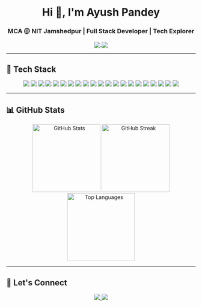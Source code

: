 <h1 align="center">Hi 👋, I'm Ayush Pandey</h1>
<h3 align="center">MCA @ NIT Jamshedpur | Full Stack Developer | Tech Explorer</h3>

<p align="center">
  <a href="https://www.linkedin.com/in/ayush-pandey-60a138255/" target="blank">
    <img align="center" src="https://img.shields.io/badge/LinkedIn-blue?style=for-the-badge&logo=linkedin&logoColor=white" />
  </a>
  <a href="mailto:treddytalks@gmail.com" target="blank">
    <img align="center" src="https://img.shields.io/badge/Gmail-red?style=for-the-badge&logo=gmail&logoColor=white" />
  </a>
</p>

---

## 🧰 Tech Stack

<p align="center">
  <!-- Languages -->
  <img src="https://img.shields.io/badge/C-blue?style=for-the-badge&logo=c&logoColor=white" />
  <img src="https://img.shields.io/badge/C++-00599C?style=for-the-badge&logo=c%2B%2B&logoColor=white" />
  <img src="https://img.shields.io/badge/Java-ED8B00?style=for-the-badge&logo=java&logoColor=white" />
  <img src="https://img.shields.io/badge/JavaScript-F7DF1E?style=for-the-badge&logo=javascript&logoColor=black" />

  <!-- Frontend -->
  <img src="https://img.shields.io/badge/HTML5-E34F26?style=for-the-badge&logo=html5&logoColor=white" />
  <img src="https://img.shields.io/badge/CSS3-1572B6?style=for-the-badge&logo=css3&logoColor=white" />
  <img src="https://img.shields.io/badge/Bootstrap-563D7C?style=for-the-badge&logo=bootstrap&logoColor=white" />
  <img src="https://img.shields.io/badge/TailwindCSS-38B2AC?style=for-the-badge&logo=tailwind-css&logoColor=white" />
  <img src="https://img.shields.io/badge/React-20232A?style=for-the-badge&logo=react&logoColor=61DAFB" />
  <img src="https://img.shields.io/badge/Redux-764ABC?style=for-the-badge&logo=redux&logoColor=white" />
  <img src="https://img.shields.io/badge/React%20Router-CA4245?style=for-the-badge&logo=react-router&logoColor=white" />
  <img src="https://img.shields.io/badge/React%20Query-FF4154?style=for-the-badge&logo=react-query&logoColor=white" />

  <!-- Backend & Tools -->
  <img src="https://img.shields.io/badge/Node.js-339933?style=for-the-badge&logo=nodedotjs&logoColor=white" />
  <img src="https://img.shields.io/badge/Express.js-404D59?style=for-the-badge" />
  <img src="https://img.shields.io/badge/MongoDB-4EA94B?style=for-the-badge&logo=mongodb&logoColor=white" />
  <img src="https://img.shields.io/badge/Firebase-FFCA28?style=for-the-badge&logo=firebase&logoColor=black" />
  <img src="https://img.shields.io/badge/MySQL-00758F?style=for-the-badge&logo=mysql&logoColor=white" />

  <!-- Dev Tools -->
  <img src="https://img.shields.io/badge/Postman-FF6C37?style=for-the-badge&logo=postman&logoColor=white" />
  <img src="https://img.shields.io/badge/Git-F05032?style=for-the-badge&logo=git&logoColor=white" />
  <img src="https://img.shields.io/badge/GitHub-181717?style=for-the-badge&logo=github&logoColor=white" />
  <img src="https://img.shields.io/badge/VS%20Code-007ACC?style=for-the-badge&logo=visual-studio-code&logoColor=white" />
</p>

---

## 📊 GitHub Stats

<div align="center">

<img src="https://github-readme-stats.vercel.app/api?username=ayyayush&show_icons=true&theme=radical" height="180" alt="GitHub Stats" />

<!-- ✅ Working streak image using reliable mirror -->
<img src="https://streak-stats.demolab.com?user=ayyayush&theme=radical" height="180" alt="GitHub Streak" />

<img src="https://github-readme-stats.vercel.app/api/top-langs/?username=ayyayush&layout=compact&theme=radical" height="180" alt="Top Languages" />

</div>

---

## 🔗 Let's Connect

<p align="center">
  <a href="https://www.linkedin.com/in/ayushdudeja/" target="_blank">
    <img src="https://img.shields.io/badge/LinkedIn-0A66C2?style=flat&logo=linkedin&logoColor=white" />
  </a>
  <a href="mailto:treddytalks@gmail.com">
    <img src="https://img.shields.io/badge/Gmail-D14836?style=flat&logo=gmail&logoColor=white" />
  </a>
</p>
